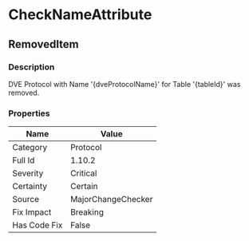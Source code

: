 ﻿---  
uid: MajorChangeChecker_1_10_2  
---

# CheckNameAttribute

## RemovedItem

### Description

DVE Protocol with Name '{dveProtocolName}' for Table '{tableId}' was removed.

### Properties

| Name         | Value              |
| ------------ | ------------------ |
| Category     | Protocol           |
| Full Id      | 1.10.2             |
| Severity     | Critical           |
| Certainty    | Certain            |
| Source       | MajorChangeChecker |
| Fix Impact   | Breaking           |
| Has Code Fix | False              |

